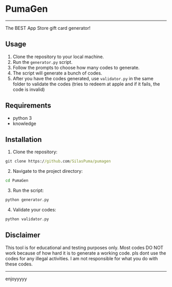 # PumaGen

---

The BEST App Store gift card generator!
## Usage

1. Clone the repository to your local machine.
2. Run the `generator.py` script.
3. Follow the prompts to choose how many codes to generate.
4. The script will generate a bunch of codes.
6. After you have the codes generated, use `validator.py` in the same folder to validate the codes (tries to redeem at apple and if it fails, the code is invalid)

## Requirements

- python 3
- knowledge

## Installation

1. Clone the repository:

```cmd
git clone https://github.com/SilasPuma/pumagen
```

2. Navigate to the project directory:

```cmd
cd PumaGen
```

3. Run the script:

```cmd
python generator.py
```

4. Validate your codes:

```cmd
python validator.py
```

## Disclaimer

This tool is for educational and testing purposes only. Most codes DO NOT work because of how hard it is to generate a working code. pls dont use the codes for any illegal activities. I am not responsible for what you do with these codes.


---
enjoyyyyy
